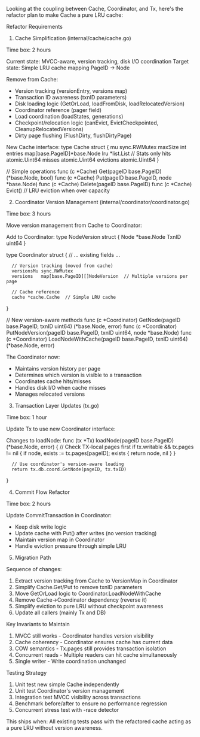 Looking at the coupling between Cache, Coordinator, and Tx, here's the refactor plan to make Cache a
pure LRU cache:

Refactor Requirements

1. Cache Simplification (internal/cache/cache.go)

Time box: 2 hours

Current state: MVCC-aware, version tracking, disk I/O coordination
Target state: Simple LRU cache mapping PageID -> Node

Remove from Cache:
- Version tracking (versionEntry, versions map)
- Transaction ID awareness (txnID parameters)
- Disk loading logic (GetOrLoad, loadFromDisk, loadRelocatedVersion)
- Coordinator reference (pager field)
- Load coordination (loadStates, generations)
- Checkpoint/relocation logic (canEvict, EvictCheckpointed, CleanupRelocatedVersions)
- Dirty page flushing (FlushDirty, flushDirtyPage)

New Cache interface:
type Cache struct {
mu       sync.RWMutex
maxSize  int
entries  map[base.PageID]*base.Node
lru      *list.List
// Stats only
hits     atomic.Uint64
misses   atomic.Uint64
evictions atomic.Uint64
}

// Simple operations
func (c *Cache) Get(pageID base.PageID) (*base.Node, bool)
func (c *Cache) Put(pageID base.PageID, node *base.Node)
func (c *Cache) Delete(pageID base.PageID)
func (c *Cache) Evict() // LRU eviction when over capacity

2. Coordinator Version Management (internal/coordinator/coordinator.go)

Time box: 3 hours

Move version management from Cache to Coordinator:

Add to Coordinator:
type NodeVersion struct {
Node  *base.Node
TxnID uint64
}

type Coordinator struct {
// ... existing fields ...

      // Version tracking (moved from cache)
      versionsMu sync.RWMutex
      versions   map[base.PageID][]NodeVersion  // Multiple versions per page

      // Cache reference
      cache *cache.Cache  // Simple LRU cache
}

// New version-aware methods
func (c *Coordinator) GetNode(pageID base.PageID, txnID uint64) (*base.Node, error)
func (c *Coordinator) PutNodeVersion(pageID base.PageID, txnID uint64, node *base.Node)
func (c *Coordinator) LoadNodeWithCache(pageID base.PageID, txnID uint64) (*base.Node, error)

The Coordinator now:
- Maintains version history per page
- Determines which version is visible to a transaction
- Coordinates cache hits/misses
- Handles disk I/O when cache misses
- Manages relocated versions

3. Transaction Layer Updates (tx.go)

Time box: 1 hour

Update Tx to use new Coordinator interface:

Changes to loadNode:
func (tx *Tx) loadNode(pageID base.PageID) (*base.Node, error) {
// Check TX-local pages first
if tx.writable && tx.pages != nil {
if node, exists := tx.pages[pageID]; exists {
return node, nil
}
}

      // Use coordinator's version-aware loading
      return tx.db.coord.GetNode(pageID, tx.txID)
}

4. Commit Flow Refactor

Time box: 2 hours

Update CommitTransaction in Coordinator:
- Keep disk write logic
- Update cache with Put() after writes (no version tracking)
- Maintain version map in Coordinator
- Handle eviction pressure through simple LRU

5. Migration Path

Sequence of changes:

1. Extract version tracking from Cache to VersionMap in Coordinator
2. Simplify Cache.Get/Put to remove txnID parameters
3. Move GetOrLoad logic to Coordinator.LoadNodeWithCache
4. Remove Cache->Coordinator dependency (reverse it)
5. Simplify eviction to pure LRU without checkpoint awareness
6. Update all callers (mainly Tx and DB)

Key Invariants to Maintain

1. MVCC still works - Coordinator handles version visibility
2. Cache coherency - Coordinator ensures cache has current data
3. COW semantics - Tx.pages still provides transaction isolation
4. Concurrent reads - Multiple readers can hit cache simultaneously
5. Single writer - Write coordination unchanged

Testing Strategy

1. Unit test new simple Cache independently
2. Unit test Coordinator's version management
3. Integration test MVCC visibility across transactions
4. Benchmark before/after to ensure no performance regression
5. Concurrent stress test with -race detector

This ships when: All existing tests pass with the refactored cache acting as a pure LRU without
version awareness.

